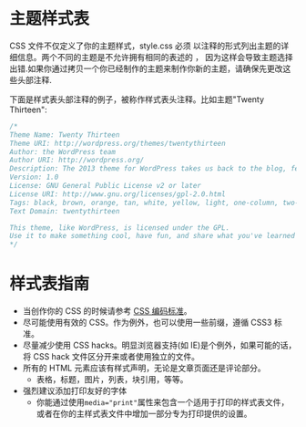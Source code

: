 # 主题样式表

CSS 文件不仅定义了你的主题样式，style.css 必须 以注释的形式列出主题的详细信息。两个不同的主题是不允许拥有相同的表述的 ， 因为这样会导致主题选择出错.如果你通过拷贝一个你已经制作的主题来制作你新的主题，请确保先更改这些头部注释.

下面是样式表头部注释的例子，被称作样式表头注释。比如主题"Twenty Thirteen":

```css
/*
Theme Name: Twenty Thirteen
Theme URI: http://wordpress.org/themes/twentythirteen
Author: the WordPress team
Author URI: http://wordpress.org/
Description: The 2013 theme for WordPress takes us back to the blog, featuring a full range of post formats, each displayed beautifully in their own unique way. Design details abound, starting with a vibrant color scheme and matching header images, beautiful typography and icons, and a flexible layout that looks great on any device, big or small.
Version: 1.0
License: GNU General Public License v2 or later
License URI: http://www.gnu.org/licenses/gpl-2.0.html
Tags: black, brown, orange, tan, white, yellow, light, one-column, two-columns, right-sidebar, flexible-width, custom-header, custom-menu, editor-style, featured-images, microformats, post-formats, rtl-language-support, sticky-post, translation-ready
Text Domain: twentythirteen

This theme, like WordPress, is licensed under the GPL.
Use it to make something cool, have fun, and share what you've learned with others.
*/
```

# 样式表指南

- 当创作你的 CSS 的时候请参考 [CSS 编码标准](https://codex.wordpress.org/CSS_Coding_Standards)。
- 尽可能使用有效的 CSS。作为例外，也可以使用一些前缀，遵循 CSS3 标准。
- 尽量减少使用 CSS hacks。明显浏览器支持(如 IE)是个例外，如果可能的话，将 CSS hack 文件区分开来或者使用独立的文件。
- 所有的 HTML 元素应该有样式声明，无论是文章页面还是评论部分。
  - 表格，标题，图片，列表，块引用，等等。
- 强烈建议添加打印友好的字体
  - 你能通过使用`media="print"`属性来包含一个适用于打印的样式表文件，或者在你的主样式表文件中增加一部分专为打印提供的设置。
